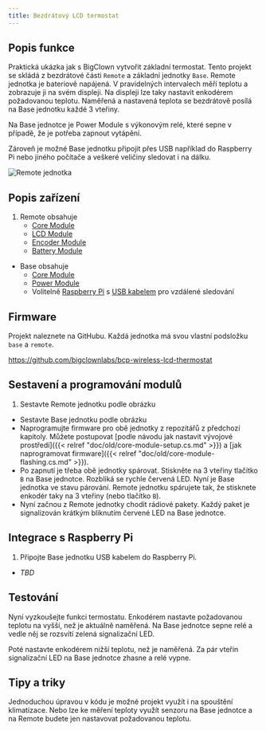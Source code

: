 ```yaml
---
title: Bezdrátový LCD termostat
---
```


## Popis funkce

Praktická ukázka jak s BigClown vytvořit základní termostat.
Tento projekt se skládá z bezdrátové části `Remote` a základní jednotky `Base`.
Remote jednotka je bateriově napájená.
V pravidelných intervalech měří teplotu a zobrazuje ji na svém displeji.
Na displeji lze taky nastavit enkodérem požadovanou teplotu.
Naměřená a nastavená teplota se bezdrátově posílá na Base jednotku každé 3 vteřiny.

Na Base jednotce je Power Module s výkonovým relé, které sepne v případě, že je potřeba zapnout vytápění.

Zároveň je možné Base jednotku připojit přes USB například do Raspberry Pi nebo jiného počítače a veškeré veličiny sledovat i na dálku.

![Remote jednotka](placeholder.jpg)

## Popis zařízení

1. Remote obsahuje
    * [Core Module](https://obchod.bigclown.cz/products/core-module)
    * [LCD Module](https://obchod.bigclown.cz/collections/moduly)
    * [Encoder Module](https://obchod.bigclown.cz/collections/moduly)
    * [Battery Module](https://obchod.bigclown.cz/products/battery-module)

* Base obsahuje
    * [Core Module](https://obchod.bigclown.cz/products/core-module)
    * [Power Module](https://obchod.bigclown.cz/products/power-module)
    * Volitelně [Raspberry Pi](https://obchod.bigclown.cz/products/raspberry-pi-3-set) s [USB kabelem](https://obchod.bigclown.cz/products/usb2-0-cable-am-b-micro-0-6m) pro vzdálené sledování

## Firmware

Projekt naleznete na GitHubu. Každá jednotka má svou vlastní podsložku `base` a `remote`.

https://github.com/bigclownlabs/bcp-wireless-lcd-thermostat

## Sestavení a programování modulů

1. Sestavte Remote jednotku podle obrázku
* Sestavte Base jednotku podle obrázku
* Naprogramujte firmware pro obě jednotky z repozitářů z předchozí kapitoly. Můžete postupovat [podle návodu jak nastavit vývojové prostředí]({{< relref "doc/old/core-module-setup.cs.md" >}}) a [jak naprogramovat firmware]({{< relref "doc/old/core-module-flashing.cs.md" >}}).
* Po zapnutí je třeba obě jednotky spárovat. Stiskněte na 3 vteřiny tlačítko `B` na Base jednotce. Rozbliká se rychle červená LED. Nyní je Base jednotka ve stavu párování. Remote jednotku spárujete tak, že stisknete enkodér taky na 3 vteřiny (nebo tlačítko `B`).
* Nyní začnou z Remote jednotky chodit rádiové pakety. Každý paket je signalizován krátkým bliknutím červené LED na Base jednotce.

## Integrace s Raspberry Pi

1. Připojte Base jednotku USB kabelem do Raspberry Pi.
* *TBD*

## Testování

Nyní vyzkoušejte funkci termostatu.
Enkodérem nastavte požadovanou teplotu na vyšší, než je aktuálně naměřená.
Na Base jednotce sepne relé a vedle něj se rozsvítí zelená signalizační LED.

Poté nastavte enkodérem nižší teplotu, než je naměřená. Za pár vteřin signalizační LED na Base jednotce zhasne a relé vypne.

## Tipy a triky

Jednoduchou úpravou v kódu je možné projekt využít i na spouštění klimatizace. Nebo lze ke měření teploty využít senzoru na Base jednotce a na Remote budete jen nastavovat požadovanou teplotu.
